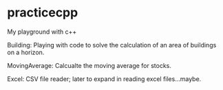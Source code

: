 # practicecpp

My playground with c++

Building:
Playing with code to solve the calculation of an area of buildings on a horizon.

MovingAverage:
Calcualte the moving average for stocks.

Excel:
CSV file reader; later to expand in reading excel files...maybe.
